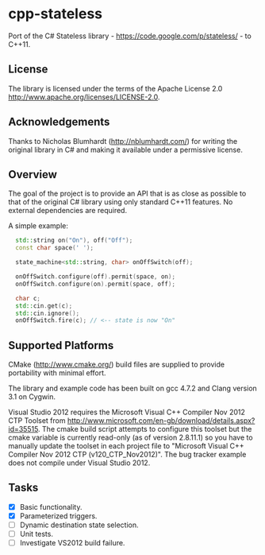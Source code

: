 cpp-stateless
=============

Port of the C# Stateless library - https://code.google.com/p/stateless/ - to C++11.

License
-------
The library is licensed under the terms of the Apache License 2.0 http://www.apache.org/licenses/LICENSE-2.0.

Acknowledgements
----------------
Thanks to Nicholas Blumhardt (http://nblumhardt.com/) for writing the original library in C#
and making it available under a permissive license.

Overview
--------
The goal of the project is to provide an API that is as close as possible to that of the original
C# library using only standard C++11 features. No external dependencies are required.

A simple example:
```cpp
  std::string on("On"), off("Off");
  const char space(' ');

  state_machine<std::string, char> onOffSwitch(off);

  onOffSwitch.configure(off).permit(space, on);
  onOffSwitch.configure(on).permit(space, off);

  char c;
  std::cin.get(c);
  std::cin.ignore();
  onOffSwitch.fire(c); // <-- state is now "On"
```

Supported Platforms
-------------------
CMake (http://www.cmake.org/) build files are supplied to provide portability with minimal effort.

The library and example code has been built on gcc 4.7.2 and Clang version 3.1 on Cygwin.

Visual Studio 2012 requires the Microsoft Visual C++ Compiler Nov 2012 CTP
Toolset from http://www.microsoft.com/en-gb/download/details.aspx?id=35515.
The cmake build script attempts to configure this toolset but the cmake variable is currently
read-only (as of version 2.8.11.1) so you have to manually update the toolset in each project file
to "Microsoft Visual C++ Compiler Nov 2012 CTP (v120_CTP_Nov2012)".
The bug tracker example does not compile under Visual Studio 2012.

Tasks
----
- [x] Basic functionality.
- [x] Parameterized triggers.
- [ ] Dynamic destination state selection.
- [ ] Unit tests.
- [ ] Investigate VS2012 build failure.
